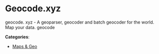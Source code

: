 # Geocode.xyz


geocode. xyz - A geoparser, geocoder and batch geocoder for the world. Map your data.  geocode



**Categories**:
- [Maps & Geo](https://github.com/apis-list/apis-list#maps-and-geo)




